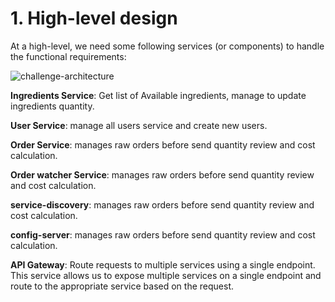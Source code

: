 # 1. High-level design
At a high-level, we need some following services (or components) to handle the functional requirements:

![challenge-architecture](https://hackmd.io/_uploads/BJiQUDbhp.png)


**Ingredients Service**: Get list of Available ingredients, manage to update ingredients quantity.

**User Service**: manage all users service and create new users.

**Order Service**: manages raw orders before send quantity review and cost calculation.

**Order watcher Service**: manages raw orders before send quantity review and cost calculation.

**service-discovery**: manages raw orders before send quantity review and cost calculation.

**config-server**: manages raw orders before send quantity review and cost calculation.

**API Gateway**: Route requests to multiple services using a single endpoint.
This service allows us to expose multiple services on a single endpoint and route to the appropriate service based on the request.
